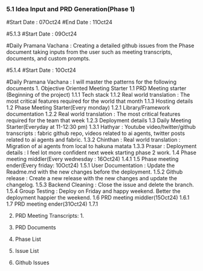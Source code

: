 ### 5.1 Idea Input and PRD Generation(Phase 1)
#Start Date : 07Oct24
#End Date : 11Oct24


#5.1.3
#Start Date : 09Oct24

#Daily Pramana Vachana : Creating a detailed github issues from the Phase document taking inputs from the user such as meeting transcripts, documents, and custom prompts.

#5.1.4
#Start Date : 10Oct24

#Daily Pramana Vachana : I will master the patterns for the following documents 
    1. Objective Oriented Meeting Starter
        1.1 PRD Meeting starter (Beginning of the project)
            1.1.1 Tech stack
            1.1.2 Real world translation : The most critical features required for the world that month
            1.1.3 Hosting details
        1.2 Phase Meeting Starter(Every monday)
            1.2.1 Library/Framework documentation
            1.2.2 Real world translation : The most critical features required for the team that week
            1.2.3 Deployment details
        1.3 Daily Meeting Starter(Everyday at 11-12:30 pm)
            1.3.1 Hathyar : Youtube video/twitter/github transcripts : fabric github repo, videos related to ai agents, twitter posts related to ai agents and fabric.
            1.3.2 Chinthan : Real world translation : Migration of ai agents from local to hakuna matata
            1.3.3 Prasar : Deployment details : I feel lot more confident next week starting phase 2 work.
        1.4 Phase meeting middler(Every wednesday : 16Oct24)
            1.4.1 
        1.5 Phase meeting ender(Every friday: 10Oct24)
            1.5.1 User Documentation : Update the Readme.md with the new changes before the deployment.
            1.5.2 Github release : Create a new release with the new changes and update the changelog.
            1.5.3 Backend Cleaning : Close the issue and delete the branch.
            1.5.4 Group Testing : Deploy on Friday and happy weekend. Better the deployment happier the weekend.
        1.6 PRD meeting middler(15Oct24)
            1.6.1
        1.7 PRD meeting ender(31Oct24)
            1.7.1
            

2. PRD Meeting Transcripts: 
    1.  

3. PRD Documents
4. Phase List
5. Issue List
6. Github Issues




